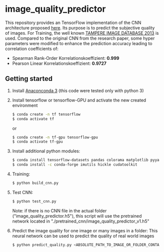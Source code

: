 # image_quality_predictor

This repository provides an TensorFlow implementation of the CNN architecture proposed [here](https://ieeexplore.ieee.org/document/8383698). Its purpose is to predict the subjective quality of images. 
For Training, the well known [TAMPERE IMAGE DATABASE 2013](http://www.ponomarenko.info/tid2013.htm) is used. Compared to the original CNN from the research paper, some hyper parameters were modified to enhance the prediction accuracy leading to correlation coefficients of:

* Spearman Rank-Order Korrelationskoeffizient: **0.999**
* Pearson Linear Korrelationskoeffizient: **0.9727**



## Getting started

1. Install [Anaconconda 3](https://www.anaconda.com/) (this code were tested only with python 3)
2. Install tensorflow or tensorflow-GPU and activate the new created environment
    ```bash
    $ conda create -n tf tensorflow
    $ conda activate tf
    ```
	or 
    ```bash
    $ conda create -n tf-gpu tensorflow-gpu
    $ conda activate tf-gpu
    ```
3. Install additional python modules:
    ```bash
    $ conda install tensorflow-datasets pandas colorama matplotlib pyyaml numba 
    $ conda install -c conda-forge imutils hickle cudatoolkit
    ```
4. Training:
    ```bash
    $ python build_cnn.py
    ```
5. Test CNN:
    ```bash
    $ python test_cnn.py
    ```
	Note: if there is no CNN file in the actual folder ("image_quality_predictor.h5"), this script will use the pretrained network located in "./pretrained_cnn/image_quality_predictor_v1.h5"


6. Predict the image quality for one image or many images in a folder:
This neural network can be used to predict the quality of real world images
    ```bash
    $ python predict_quality.py <ABSOLUTE_PATH_TO_IMAGE_OR_FOLDER_CONTAINING_IMAGES>
    ```